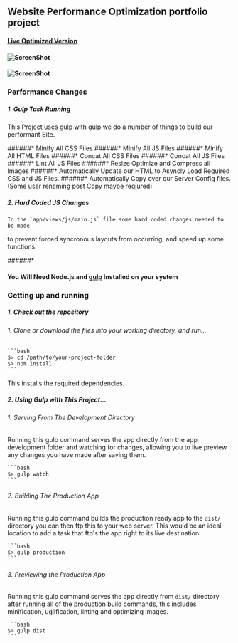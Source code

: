 ## Website Performance Optimization portfolio project


#### [Live Optimized Version](http://pizza.mncarpenter.ninja)
#### ![ScreenShot](https://raw.githubusercontent.com/xXSirenSxOpusXx/frontend-nanodegree-mobile-portfolio/master/PGSpdScrn.png)
#### ![ScreenShot](https://raw.githubusercontent.com/xXSirenSxOpusXx/frontend-nanodegree-mobile-portfolio/master/PGSpdScrn2.png)

### Performance Changes

##### 1. Gulp Task Running
  This Project uses [gulp](http://www.http://gulpjs.com/) with gulp we do a number of
things to build our performant Site.

######* Minify All CSS Files 
######* Minify All JS Files
######* Minify All HTML Files
######* Concat All CSS Files
######* Concat All JS Files
######* Lint All JS Files
######* Resize Optimize and Compress all Images
######* Automatically Update our HTML to Asyncly Load Required CSS and JS Files.
######* Automatically Copy over our Server Config files. (Some user renaming post Copy
maybe reqiured)

##### 2. Hard Coded JS Changes
    In the `app/views/js/main.js` file some hard coded changes needed to be made
to prevent forced syncronous layouts from occurring, and speed up some functions.

######*

#### You Will Need Node.js and [gulp](http://www.http://gulpjs.com/) Installed on your system

### Getting up and running

##### 1. Check out the repository
###### 1. Clone or download the files into your working directory, and run...

    ```bash
    $> cd /path/to/your-project-folder
    $> npm install
    ```

This installs the required dependencies.

##### 2.  Using Gulp with This Project...
###### 1.  Serving From The Development Directory
Running this gulp command serves the app directly from the app development folder
and watching for changes, allowing you to live preview any changes you have made
after saving them.

    ```bash
    $> gulp watch
    ```             

###### 2. Building The Production App
Running this gulp command builds the production ready app to the `dist/` directory
you can then ftp this to your web server. This would be an ideal location to
add a task that ftp's the app right to its live destination.

    ```bash
    $> gulp production
    ```

###### 3.  Previewing the Production App
Running this gulp command serves the app directly from `dist/` directory after
running all of the production build commands, this includes minification, uglification,
linting and optimizing images. 

    ```bash
    $> gulp dist
    ```
